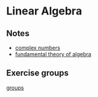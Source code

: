 # Linear Algebra

## Notes

* [complex numbers](./atoms/complex-numbers.md)
* [fundamental theory of algebra](./atoms/fundamental-theory-of-algebra.md)

## Exercise groups

[groups](./images/linalggruppen.png)
